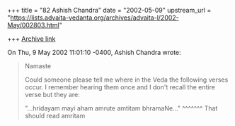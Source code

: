 +++
title = "82 Ashish Chandra"
date = "2002-05-09"
upstream_url = "https://lists.advaita-vedanta.org/archives/advaita-l/2002-May/002803.html"

+++
[Archive link](https://lists.advaita-vedanta.org/archives/advaita-l/2002-May/002803.html)

On Thu, 9 May 2002 11:01:10 -0400, Ashish Chandra <ramkisno at HOTMAIL.COM>
wrote:

>Namaste
>
>Could someone please tell me where in the Veda the following verses occur.
>I remember hearing them once and I don't recall the entire verse but they
>are:
>
>"...hridayam mayi aham amrute amtitam bhramaNe..."
                               ^^^^^^^
That should read amritam

